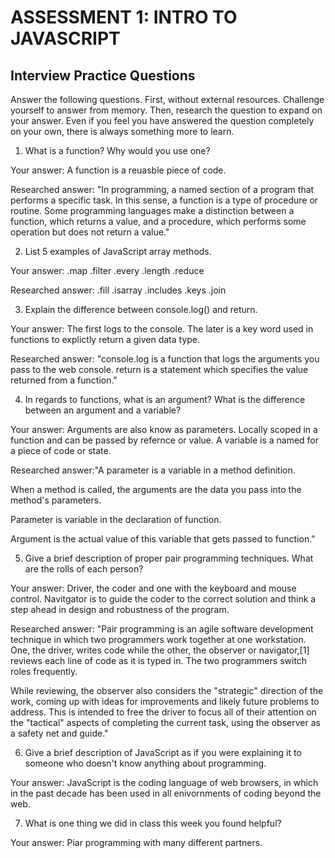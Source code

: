 # ASSESSMENT 1: INTRO TO JAVASCRIPT
## Interview Practice Questions

Answer the following questions. First, without external resources. Challenge yourself to answer from memory. Then, research the question to expand on your answer. Even if you feel you have answered the question completely on your own, there is always something more to learn.   

1. What is a function? Why would you use one?

  Your answer:  A function is a reuasble piece of code.  

  Researched answer: "In programming, a named section of a program that performs a specific task. In this sense, a function is a type of procedure or routine. Some programming languages make a distinction between a function, which returns a value, and a procedure, which performs some operation but does not return a value."



2. List 5 examples of JavaScript array methods.

  Your answer: .map .filter .every .length .reduce

  Researched answer: .fill .isarray .includes .keys .join



3. Explain the difference between console.log() and return.

  Your answer: The first logs to the console.  The later is a key word used in functions to explictly return a given data type.

  Researched answer: "console.log is a function that logs the arguments you pass to the web console. return is a statement which specifies the value returned from a function."



4. In regards to functions, what is an argument? What is the difference between an argument and a variable?

  Your answer: Arguments are also know as parameters.  Locally scoped in a function and can be passed by refernce or value.  A variable is a named for a piece of code or state.


  Researched answer:"A parameter is a variable in a method definition.

When a method is called, the arguments are the data you pass into the method's parameters.

Parameter is variable in the declaration of function.

Argument is the actual value of this variable that gets passed to function."



5. Give a brief description of proper pair programming techniques. What are the rolls of each person?

  Your answer: Driver, the coder and one with the keyboard and mouse control.  Navitgator is to guide the coder to the correct solution and think a step ahead in design and robustness of the program.

  Researched answer: "Pair programming is an agile software development technique in which two programmers work together at one workstation. One, the driver, writes code while the other, the observer or navigator,[1] reviews each line of code as it is typed in. The two programmers switch roles frequently.

While reviewing, the observer also considers the "strategic" direction of the work, coming up with ideas for improvements and likely future problems to address. This is intended to free the driver to focus all of their attention on the "tactical" aspects of completing the current task, using the observer as a safety net and guide."



6. Give a brief description of JavaScript as if you were explaining it to someone who doesn't know anything about programming.

  Your answer: JavaScript is the coding language of web browsers, in which in the past decade has been used in all enivornments of coding beyond the web.


7. What is one thing we did in class this week you found helpful?  

  Your answer: Piar programming with many different partners.

